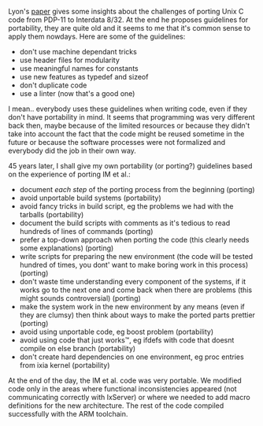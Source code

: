 Lyon's [paper](https://akapugsblog.files.wordpress.com/2018/05/inter-unix_portability.pdf)
gives some insights about the challenges of porting Unix C code from PDP-11 to Interdata 8/32.
At the end he proposes guidelines for portability, they are quite old and it seems to me that
it's common sense to apply them nowdays. Here are some of the guidelines:
  * don't use machine dependant tricks
  * use header files for modularity
  * use meaningful names for constants
  * use new features as typedef and sizeof
  * don't duplicate code
  * use a linter (now that's a good one)

I mean.. everybody uses these guidelines when writing code, even if they don't have portability
in mind. It seems that programming was very different back then, maybe because of the limited
resources or because they didn't take into account the fact that the code might be reused
sometime in the future or because the software processes were not formalized and everybody
did the job in their own way.

45 years later, I shall give my own portability (or porting?) guidelines based on the experience of porting
IM et al.:
  * document _each step_ of the porting process from the beginning (porting)
  * avoid unportable build systems (portability)
  * avoid fancy tricks in build script, eg the problems we had with the tarballs (portability)
  * document the build scripts with comments as it's tedious to read hundreds of lines of commands (porting)
  * prefer a top-down approach when porting the code (this clearly needs some explanations) (porting)
  * write scripts for preparing the new environment (the code will be tested hundred of times,
  you dont' want to make boring work in this process) (porting)
  * don't waste time understanding every component of the systems, if it works go to the next one and
  come back when there are problems (this might sounds controversial) (porting)
  * make the system work in the new environment by any means (even if they are clumsy) then think about ways
  to make the ported parts prettier (porting)
  * avoid using unportable code, eg boost problem (portability)
  * avoid using code that just works™, eg ifdefs with code that doesnt compile on else branch (portability)
  * don't create hard dependencies on one environment, eg proc entries from ixia kernel (portability)
 
At the end of the day, the IM et al. code was very portable. We modified code only in the areas where
functional inconsistencies appeared (not communicating correctly with IxServer) or where we needed to
add macro definitions for the new architecture. The rest of the code compiled successfully with the
ARM toolchain.
